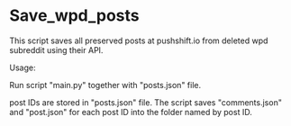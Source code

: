 # Save_wpd_posts
This script saves all preserved posts at pushshift.io from deleted wpd subreddit using their API.

Usage:

Run script "main.py" together with "posts.json" file.

post IDs are stored in "posts.json" file. The script saves "comments.json" and "post.json" for each post ID into the folder named by post ID.
